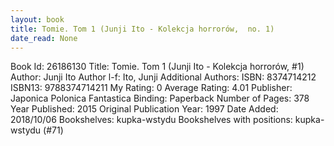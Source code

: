 ```yaml
---
layout: book
title: Tomie. Tom 1 (Junji Ito - Kolekcja horrorów,  no. 1)
date_read: None
---
```


Book Id: 26186130
Title: Tomie. Tom 1 (Junji Ito - Kolekcja horrorów, #1)
Author: Junji Ito
Author l-f: Ito, Junji
Additional Authors: 
ISBN: 8374714212
ISBN13: 9788374714211
My Rating: 0
Average Rating: 4.01
Publisher: Japonica Polonica Fantastica
Binding: Paperback
Number of Pages: 378
Year Published: 2015
Original Publication Year: 1997
Date Added: 2018/10/06
Bookshelves: kupka-wstydu
Bookshelves with positions: kupka-wstydu (#71)

